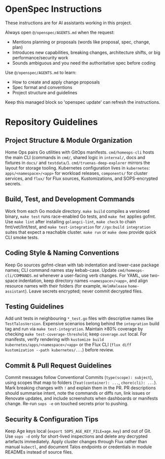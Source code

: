 <!-- OPENSPEC:START -->
# OpenSpec Instructions

These instructions are for AI assistants working in this project.

Always open `@/openspec/AGENTS.md` when the request:
- Mentions planning or proposals (words like proposal, spec, change, plan)
- Introduces new capabilities, breaking changes, architecture shifts, or big performance/security work
- Sounds ambiguous and you need the authoritative spec before coding

Use `@/openspec/AGENTS.md` to learn:
- How to create and apply change proposals
- Spec format and conventions
- Project structure and guidelines

Keep this managed block so 'openspec update' can refresh the instructions.

<!-- OPENSPEC:END -->

# Repository Guidelines

## Project Structure & Module Organization
Home Ops pairs Go utilities with GitOps manifests. `cmd/homeops-cli` hosts the main CLI (commands in `cmd/`, shared logic in `internal/`, docs and fixtures in `docs/` and `testdata/`). `cmd/truenas-deep-explorer` mirrors the layout for storage tooling. Kubernetes configuration lives in `kubernetes`: `apps/<namespace>/<app>` for workload releases, `components/` for cluster services, and `flux/` for Flux sources, Kustomizations, and SOPS-encrypted secrets.

## Build, Test, and Development Commands
Work from each Go module directory. `make build` compiles a versioned binary, `make test` runs race-enabled Go tests, and `make fmt` applies gofmt. Use `make lint` after installing `golangci-lint`, `make check` to chain fmt/vet/lint/test, and `make test-integration` for `//go:build integration` suites that expect a reachable cluster. `make run` or `make demo` provide quick CLI smoke tests.

## Coding Style & Naming Conventions
Keep Go sources gofmt-clean with tab indentation and lower-case package names; CLI command names stay kebab-case. Update `cmd/homeops-cli/COMMANDS.md` whenever a user-facing verb changes. For YAML, use two-space indentation, keep directory names `<namespace>/<app>`, and align resource names with their folders (for example, `HelmRelease` `home-assistant`). Leave secrets encrypted; never commit decrypted files.

## Testing Guidelines
Add unit tests in neighbouring `*_test.go` files with descriptive names like `TestTalosVersion`. Expensive scenarios belong behind the `integration` build tag and run via `make test-integration`. Maintain ≥80% coverage by checking `make test-coverage-threshold`; keep `coverage.out` local. For manifests, verify rendering with `kustomize build kubernetes/apps/<namespace>/<app>` or the Flux CLI (`flux diff kustomization --path kubernetes/...`) before review.

## Commit & Pull Request Guidelines
Commit messages follow Conventional Commits (`type(scope): subject`), using scopes that map to folders (`feat(container): ...`, `chore(cli): ...`). Mark breaking changes with `!` and explain them in the PR. PR descriptions should summarise intent, note the commands or diffs run, link issues or Renovate updates, and include screenshots when dashboards or manifests change. Re-run `sops -e` on touched secrets prior to pushing.

## Security & Configuration Tips
Keep Age keys local (`export SOPS_AGE_KEY_FILE=age.key`) and out of Git. Use `sops -d` only for short-lived inspections and delete any decrypted artefacts immediately. Apply cluster changes through Flux rather than manual `kubectl`, and document Talos endpoints or credentials in module READMEs instead of source files.
